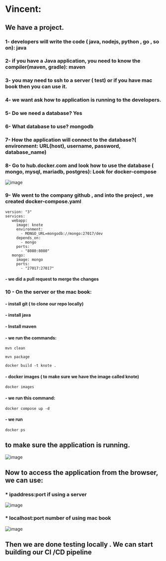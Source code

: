 

# Vincent:
## We have a project. 
###  1- developers will write the code ( java, nodejs, python , go , so on): java
### 2- if you have a Java application, you need to know the compiler(maven, gradle): maven
### 3- you may need to ssh to a server ( test) or if you have mac book then you can use it.
### 4- we want ask how to application is running to the developers.
### 5- Do we need a database? Yes
### 6- What database to use? mongodb
### 7- How the application will connect to the database?( environment: URL(host), username, password, database_name)
### 8- Go to hub.docker.com and look how to use the database ( mongo, mysql, mariadb, postgres): Look for docker-compose
![image](https://user-images.githubusercontent.com/107158398/183540316-a4c6db44-b2a7-4610-9f00-4a72bef2428f.png)

### 9- We went to the company github , and into the project , we created docker-compose.yaml
```
version: "3"
services:
   webapp:
     image: knote
     environment:
       - MONGO_URL=mongodb://mongo:27017/dev
     depends_on:
       - mongo
     ports:
       - "8080:8080"
   mongo:
     image: mongo
     ports:
       - "27017:27017"
```
#### - we did a pull request to merge the changes 
### 10 - On the server or the mac book:
#### - install git ( to clone our repo locally)
#### - install java 
#### - Install maven
#### - we run the commands:
```
mvn clean
```
```
mvn package
```
```
docker build -t knote .
```
#### - docker images ( to make sure we have the image called knote)
```
docker images
```
#### - we run this command:
```
docker compose up -d
```
#### - we run 
```
docker ps
```
## to make sure the application is running.
![image](https://user-images.githubusercontent.com/107158398/183541122-475197b2-3b5d-4055-a442-f8307f1b8ff8.png)

## Now to access the application from the browser, we can use:
### * ipaddress:port if using a server
![image](https://user-images.githubusercontent.com/107158398/183541436-3216ab13-6b02-4a87-8b4d-6780505b381e.png)

### * localhost:port number of using mac book
![image](https://user-images.githubusercontent.com/107158398/183541521-180538e3-efa3-47ba-b27e-69cadbc27cfb.png)

## Then we are done testing locally . We can start building our CI /CD pipeline




